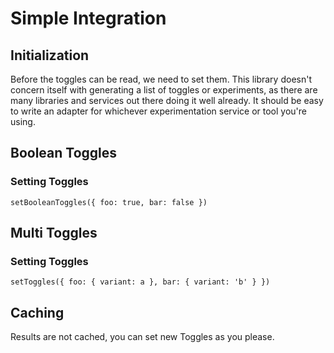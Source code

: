 # Simple Integration

## Initialization

Before the toggles can be read, we need to set them. This library doesn't
concern itself with generating a list of toggles or experiments, as there are
many libraries and services out there doing it well already. It should be easy
to write an adapter for whichever experimentation service or tool you're using.

## Boolean Toggles

### Setting Toggles

```
setBooleanToggles({ foo: true, bar: false })
```

## Multi Toggles

### Setting Toggles

```
setToggles({ foo: { variant: a }, bar: { variant: 'b' } })
```

## Caching

Results are not cached, you can set new Toggles as you please.
